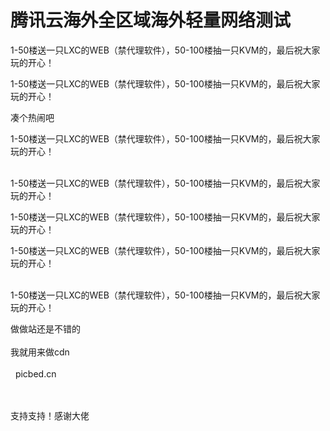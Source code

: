 # 腾讯云海外全区域海外轻量网络测试


1-50楼送一只LXC的WEB（禁代理软件），50-100楼抽一只KVM的，最后祝大家玩的开心！

1-50楼送一只LXC的WEB（禁代理软件），50-100楼抽一只KVM的，最后祝大家玩的开心！<img id="aimg_tx1Xi" onclick="zoom(this, this.src, 0, 0, 0)" class="zoom" src="https://cdn.jsdelivr.net/gh/hishis/forum-master/public/images/patch.gif" onmouseover="img_onmouseoverfunc(this)" onload="thumbImg(this)" border="0" alt="" />

凑个热闹吧

1-50楼送一只LXC的WEB（禁代理软件），50-100楼抽一只KVM的，最后祝大家玩的开心！

<br />
1-50楼送一只LXC的WEB（禁代理软件），50-100楼抽一只KVM的，最后祝大家玩的开心！

1-50楼送一只LXC的WEB（禁代理软件），50-100楼抽一只KVM的，最后祝大家玩的开心！<img id="aimg_spbos" onclick="zoom(this, this.src, 0, 0, 0)" class="zoom" src="https://cdn.jsdelivr.net/gh/hishis/forum-master/public/images/patch.gif" onmouseover="img_onmouseoverfunc(this)" onload="thumbImg(this)" border="0" alt="" />

1-50楼送一只LXC的WEB（禁代理软件），50-100楼抽一只KVM的，最后祝大家玩的开心！

<br />
1-50楼送一只LXC的WEB（禁代理软件），50-100楼抽一只KVM的，最后祝大家玩的开心！

做做站还是不错的 <br />
<br />
我就用来做cdn<br />
<br />
&nbsp;&nbsp;picbed.cn<br />
<br />
<br />
<img src="static/image/smiley/yct/018.gif" smilieid="36" border="0" alt="" /><img id="aimg_hk8fZ" onclick="zoom(this, this.src, 0, 0, 0)" class="zoom" src="https://cdn.jsdelivr.net/gh/hishis/forum-master/public/images/patch.gif" onmouseover="img_onmouseoverfunc(this)" onload="thumbImg(this)" border="0" alt="" />

支持支持！感谢大佬
